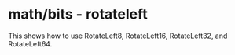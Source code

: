 # math/bits - rotateleft

This shows how to use RotateLeft8, RotateLeft16, RotateLeft32, and RotateLeft64.
